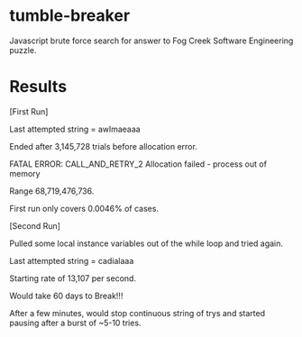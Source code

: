 tumble-breaker
==============

Javascript brute force search for answer to Fog Creek Software Engineering puzzle.

Results
=======

[First Run]

Last attempted string = awlmaeaaa

Ended after 3,145,728 trials before allocation error.

   FATAL ERROR: CALL_AND_RETRY_2 Allocation failed - process out of memory
   
Range 68,719,476,736.

First run only covers 0.0046% of cases.

[Second Run]

Pulled some local instance variables out of the while loop and tried again.

Last attempted string = cadialaaa

Starting rate of 13,107 per second.

Would take 60 days to Break!!!

After a few minutes, would stop continuous string of trys and started pausing after a burst of ~5-10 tries.

